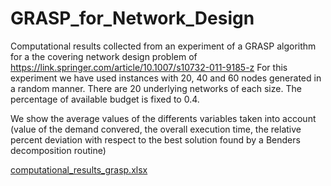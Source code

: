 # GRASP_for_Network_Design
Computational results collected from an experiment of a GRASP algorithm for a the covering network design problem of https://link.springer.com/article/10.1007/s10732-011-9185-z
For this experiment we have used instances with 20, 40 and 60 nodes generated in a random manner. There are 20 underlying networks of each size.
The percentage of available budget is fixed to 0.4.

We show the average values of the differents variables taken into account (value of the demand convered, the overall execution time, the relative percent deviation with respect to the best solution found by a Benders decomposition routine)

[computational_results_grasp.xlsx](https://github.com/Natividad13/GRASP_for_Network_Design/files/9942522/computational_results_grasp.xlsx)
